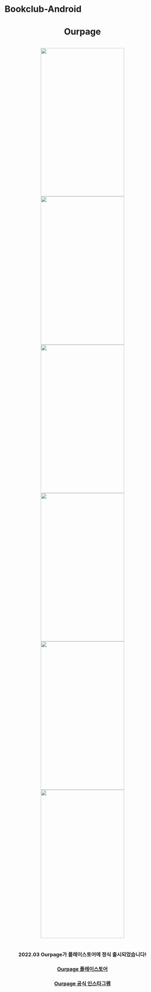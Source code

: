# Bookclub-Android

<div align="center"><h1>Ourpage</h1></div>
<br>

<div align="center">
<img src="https://user-images.githubusercontent.com/66666533/153526090-66355b2f-f1fc-476e-a8ef-e9637d207865.png"  width="270" height="480" /> <img src="https://user-images.githubusercontent.com/66666533/153526311-586b626f-aee8-40be-93e0-0ad6d237a39f.png" width="270" height="480" /> <img src="https://user-images.githubusercontent.com/66666533/153526582-2d0b9ac1-7fce-4c37-82cb-3ecd6193867c.png" width="270" height="480" /><br><img src="https://user-images.githubusercontent.com/66666533/153526120-46bda294-24f8-4c78-ba0a-b698db2cf5cf.png" width="270" height="480" /> <img src="https://user-images.githubusercontent.com/66666533/153526121-386b02f9-653b-4208-a2e0-562d42a07f36.png" width="270" height="480" /> <img src="https://user-images.githubusercontent.com/66666533/153526133-2181e4b0-14ea-4ae5-a766-c8c6b154a3cc.png" width="270" height="480" />
</div>
<br>

<div align="center"><h3>2022.03 Ourpage가 플레이스토어에 정식 출시되었습니다!</h3></div>
<div align="center"><h3><a href="https://play.google.com/store/apps/details?id=com.mangpo.bookclub">Ourpage 플레이스토어</a></h3><h3><a href="https://instagram.com/ourpage_app?utm_medium=copy_link">Ourpage 공식 인스타그램</a></h3></div>
<br><br>
